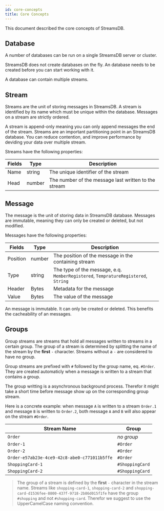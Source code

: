 ```yaml
---
id: core-concepts
title: Core Concepts
---
```


This document described the core concepts of StreamsDB.

## Database

A number of databases can be run on a single StreamsDB server or cluster. 

StreamsDB does not create databases on the fly. An database needs to be created before you can start working with it.

A database can contain multiple streams.

## Stream

Streams are the unit of storing messages in StreamsDB. A stream is identified by its name which must be unique within the database. Messages on a stream are strictly ordered.

A stream is append-only meaning you can only append messages the end of the stream. Streams are an important partitioning point in an StreamsDB database. You can reduce contention, and improve performance by deviding your data over multiple stream.

Streams have the following properties:

| Fields  | Type   | Description                                          |
|---------|--------|------------------------------------------------------|
| Name    | string | The unique identifier of the stream                  |
| Head    | number | The number of the message last written to the stream |

## Message

The message is the unit of storing data in StreamsDB database. Messages are immutable, meaning they can only be created or deleted, but not modified.

Messages have the following properties:

| Fields   | Type   | Description                                                                        |
|----------|--------|------------------------------------------------------------------------------------|
| Position | number | The position of the message in the containing stream                               |
| Type     | string | The type of the message, e.q. `MemberRegistered`, `TempratureRegistered`, `String` |
| Header   | Bytes  | Metadata for the message                                                           |
| Value    | Bytes  | The value of the message                                                           |

An message is immutable. It can only be created or deleted. This benefits the cacheability of an messages.

## Groups

Group streams are streams that hold all messages written to streams in a certain group. The group of a stream is determined by splitting the name of the stream by the **first** `-` character. Streams without a `-` are considered to have no group.

Group streams are prefixed with `#` followed by the group name, eq. `#Order`. They are created automaticly when a message is written to a stream that contains a group.

The group writting is a asynchronous background process. Therefor it might take a short time before message show up on the corresponding group stream.

Here is a concrete example: when message `A` is written to a stream `Order.1` and message `B` is written to `Order.2`, both message `A` and `B` will also appear on the stream `#Order`.

| Stream Name                                  | Group           |
|----------------------------------------------|-----------------|
| `Order`                                      | _no group_      |
| `Order-1`                                    | `#Order`        |
| `Order-2`                                    | `#Order`        |
| `Order-e57ab23e-4ce9-42c8-abe0-c771011b5ffe` | `#Order`        |
| `ShoppingCard-1`                             | `#ShoppingCard` |
| `ShoppingCard-2`                             | `#ShoppingCard` |

> The group of a stream is defined by the **first** `-` character in the stream name. Streams like `shopping-card-1`, `shopping-card-2` and `shopping-card-d1536fee-8800-437f-9718-2b86d015f1fe` have the group `#shopping` and not `#shopping-card`. Therefor we suggest to use the UpperCamelCase naming convention.
